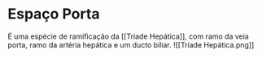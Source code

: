 # Espaço Porta
É uma espécie de ramificação da [[Tríade Hepática]], com ramo da veia porta, ramo da artéria hepática e um ducto biliar.
![[Tríade Hepática.png]]